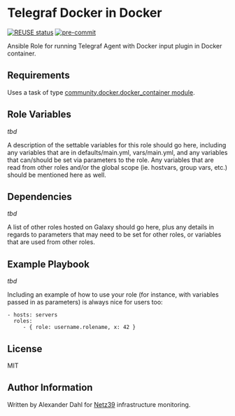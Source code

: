 <!--
SPDX-FileCopyrightText: 2022 Alexander Dahl <alex@netz39.de>
SPDX-License-Identifier: CC-BY-4.0
-->

Telegraf Docker in Docker
=========================

[![REUSE status](https://api.reuse.software/badge/git.fsfe.org/reuse/api)](https://api.reuse.software/info/git.fsfe.org/reuse/api)
[![pre-commit](https://img.shields.io/badge/pre--commit-enabled-brightgreen?logo=pre-commit)](https://github.com/pre-commit/pre-commit)

Ansible Role for running Telegraf Agent with Docker input plugin in Docker container.

Requirements
------------

Uses a task of type [community.docker.docker_container
module](https://docs.ansible.com/ansible/latest/collections/community/docker/docker_container_module.html).

Role Variables
--------------

*tbd*

A description of the settable variables for this role should go here, including any variables that are in defaults/main.yml, vars/main.yml, and any variables that can/should be set via parameters to the role. Any variables that are read from other roles and/or the global scope (ie. hostvars, group vars, etc.) should be mentioned here as well.

Dependencies
------------

*tbd*

A list of other roles hosted on Galaxy should go here, plus any details in regards to parameters that may need to be set for other roles, or variables that are used from other roles.

Example Playbook
----------------

*tbd*

Including an example of how to use your role (for instance, with variables passed in as parameters) is always nice for users too:

    - hosts: servers
      roles:
         - { role: username.rolename, x: 42 }

License
-------

MIT

Author Information
------------------

Written by Alexander Dahl for [Netz39](https://www.netz39.de/)
infrastructure monitoring.
